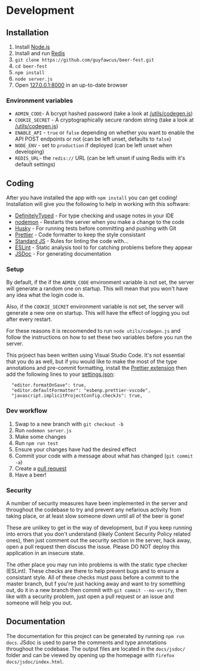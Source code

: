 # Development

## Installation

1. Install [Node.js](https://nodejs.org/)
2. Install and run [Redis](https://redis.io/download)
3. `git clone https://github.com/guyfawcus/beer-fest.git`
4. `cd beer-fest`
5. `npm install`
6. `node server.js`
7. Open [127.0.0.1:8000](http://127.0.0.1:8000/) in an up-to-date browser

### Environment variables

- `ADMIN_CODE`- A bcrypt hashed password (take a look at [/utils/codegen.js](/utils/codegen.js))
- `COOKIE_SECRET` - A cryptographically secure random string (take a look at [/utils/codegen.js](/utils/codegen.js))
- `ENABLE_API` - `true` or `false` depending on whether you want to enable the API POST endpoints or not (can be left unset, defaults to `false`)
- `NODE_ENV` - set to `production` if deployed (can be left unset when developing)
- `REDIS_URL`- the `redis://` URL (can be left unset if using Redis with it's default settings)

## Coding

After you have installed the app with `npm install` you can get coding!
Installation will give you the following to help in working with this software:

- [DefinitelyTyped](https://github.com/DefinitelyTyped/DefinitelyTyped#readme) - For type checking and usage notes in your IDE
- [nodemon](https://nodemon.io/) - Restarts the server when you make a change to the code
- [Husky](https://github.com/typicode/husky#readme) - For running tests before committing and pushing with Git
- [Prettier](https://prettier.io/) - Code formatter to keep the style consistant
- [Standard JS](https://standardjs.com/) - Rules for linting the code with...
- [ESLint](https://eslint.org/) - Static analysis tool to for catching problems before they appear
- [JSDoc](https://jsdoc.app/) - For generating documentation

### Setup

By default, if the if the `ADMIN_CODE` environment variable is not set,
the server will generate a random one on startup.
This will mean that you won't have any idea what the login code is.

Also, if the `COOKIE_SECRET` environment variable is not set,
the server will generate a new one on startup.
This will have the effect of logging you out after every restart.

For these reasons it is recoomended to run `node utils/codegen.js` and follow the instructions on how to set these two variables before you run the server.

This prjoect has been written using Visual Studio Code.
It's not essential that you do as well,
but if you would like to make the most of the type annotations and pre-commit formatting,
install the [Prettier extension](https://github.com/prettier/prettier-vscode)
then add the following lines to your [settings.json](https://code.visualstudio.com/docs/getstarted/settings):

```
  "editor.formatOnSave": true,
  "editor.defaultFormatter": "esbenp.prettier-vscode",
  "javascript.implicitProjectConfig.checkJs": true,
```

### Dev workflow

1. Swap to a new branch with `git checkout -b`
2. Run `nodemon server.js`
3. Make some changes
4. Run `npm run test`
5. Ensure your changes have had the desired effect
6. Commit your code with a message about what has changed (`git commit -a`)
7. Create a [pull request](https://help.github.com/en/github/collaborating-with-issues-and-pull-requests/about-pull-requests)
8. Have a beer!

### Security

A number of security measures have been implemented in the server
and throughout the codebase to try and prevent any nefarious activity from taking place,
or at least slow someone down until all of the beer is gone!

These are unlikey to get in the way of development,
but if you keep running into errors that you don't understand (likely Content Security Policy related ones),
then just comment out the security section in the server,
hack away, open a pull request then discuss the issue.
Please DO NOT deploy this application in an insecure state.

The other place you may run into problems is with the static type checker (ESLint).
These checks are there to help prevent bugs and to ensure a consistant style.
All of these checks must pass before a commit to the master branch,
but f you're just hacking away and want to try something out,
do it in a new branch then commit with `git commit --no-verify`,
then like with a security problem,
just open a pull request or an issue and someone will help you out.

## Documentation

The documentation for this project can be generated by running `npm run docs`. JSdoc is used to parse the comments and type annotations throughout the codebase. The output files are located in the `docs/jsdoc/` folder and can be viewed by opening up the homepage with `firefox docs/jsdoc/index.html`.
